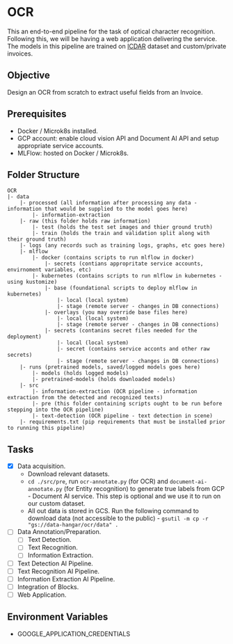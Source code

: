 # OCR
This an end-to-end pipeline for the task of optical character recognition. Following this, we will be having a web application delivering the service. The models in this pipeline are trained on [ICDAR](https://rrc.cvc.uab.es/?ch=13&com=introduction) dataset and custom/private invoices.

## Objective
Design an OCR from scratch to extract useful fields from an Invoice.

## Prerequisites
- Docker / Microk8s installed.
- GCP account: enable cloud vision API and Document AI API and setup appropriate service accounts.
- MLFlow: hosted on Docker / Microk8s.

## Folder Structure
```
OCR
|- data
    |- processed (all information after processing any data - information that would be supplied to the model goes here)
        |- information-extraction
    |- raw (this folder holds raw information)
        |- test (holds the test set images and thier ground truth)
        |- train (holds the train and validation split along with their ground truth)
    |- logs (any records such as training logs, graphs, etc goes here)
    |- mlflow
        |- docker (contains scripts to run mlflow in docker)
            |- secrets (contians appropritate service accounts, envirnoment variables, etc)
        |- kubernetes (contains scripts to run mlflow in kubernetes - using kustomize)
            |- base (foundational scripts to deploy mlflow in kubernetes)
                |- local (local system)
                |- stage (remote server - changes in DB connections)
            |- overlays (you may override base files here)
                |- local (local system)
                |- stage (remote server - changes in DB connections)
            |- secrets (contanins secret files needed for the deployment)
                |- local (local system)
                |- secret (contains service acconts and other raw secrets)
                |- stage (remote server - changes in DB connections)
    |- runs (pretrained models, saved/logged models goes here)
        |- models (holds logged models)
        |- pretrained-models (holds downloaded models)
    |- src
        |- information-extraction (OCR pipeline - information extraction from the detected and recognized texts)
        |- pre (this folder containing scripts ought to be run before stepping into the OCR pipeline)
        |- text-detection (OCR pipeline - text detection in scene)
    |- requirements.txt (pip requirements that must be installed prior to running this pipeline)
```

## Tasks
- [X]  Data acquisition.
    - Download relevant datasets.
    - `cd ./src/pre`, run `ocr-annotate.py` (for OCR) and `document-ai-annotate.py` (for Entity recognition) to generate true labels from GCP - Document AI service. This step is optional and we use it to run on our custom dataset.
    - All out data is stored in GCS. Run the following command to download data (not accessible to the public) - `gsutil -m cp -r "gs://data-hangar/ocr/data" .`
- [ ]  Data Annotation/Preparation.
    - [ ]  Text Detection.
    - [ ]  Text Recognition.
    - [ ]  Information Extraction.
- [ ]  Text Detection AI Pipeline.
- [ ]  Text Recognition AI Pipeline.
- [ ]  Information Extraction AI Pipeline.
- [ ]  Integration of Blocks.
- [ ]  Web Application.

## Environment Variables
* GOOGLE_APPLICATION_CREDENTIALS